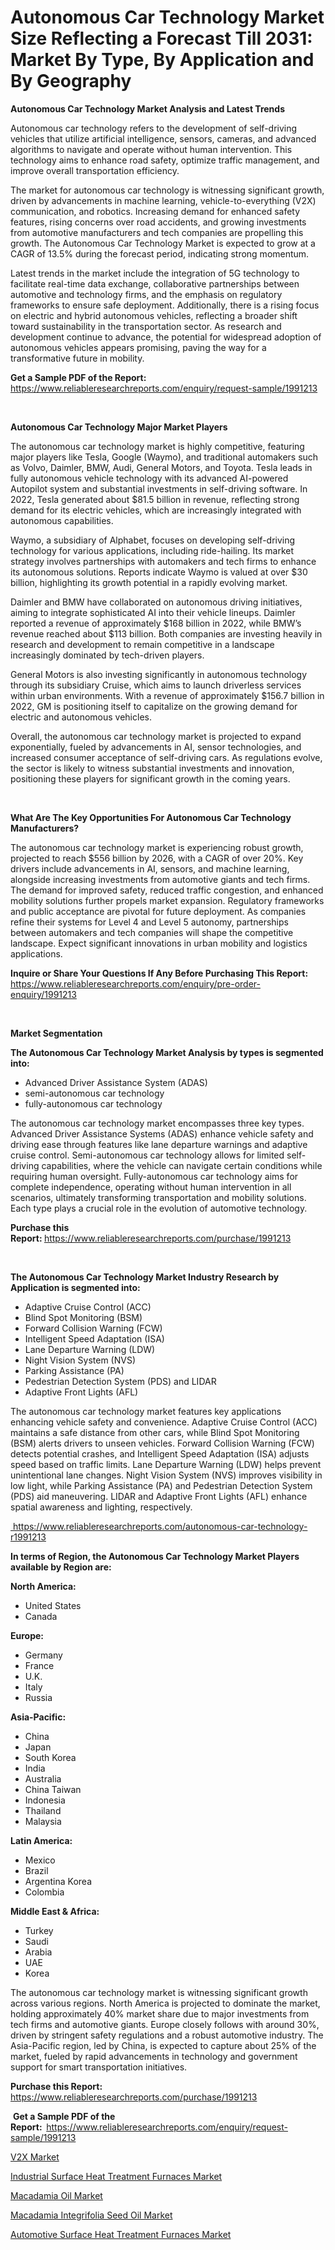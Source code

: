 <p><h1>Autonomous Car Technology Market Size Reflecting a Forecast Till 2031: Market By Type, By Application and By Geography</h1></p><p><strong>Autonomous Car Technology Market Analysis and Latest Trends</strong></p>
<p><p>Autonomous car technology refers to the development of self-driving vehicles that utilize artificial intelligence, sensors, cameras, and advanced algorithms to navigate and operate without human intervention. This technology aims to enhance road safety, optimize traffic management, and improve overall transportation efficiency.</p><p>The market for autonomous car technology is witnessing significant growth, driven by advancements in machine learning, vehicle-to-everything (V2X) communication, and robotics. Increasing demand for enhanced safety features, rising concerns over road accidents, and growing investments from automotive manufacturers and tech companies are propelling this growth. The Autonomous Car Technology Market is expected to grow at a CAGR of 13.5% during the forecast period, indicating strong momentum.</p><p>Latest trends in the market include the integration of 5G technology to facilitate real-time data exchange, collaborative partnerships between automotive and technology firms, and the emphasis on regulatory frameworks to ensure safe deployment. Additionally, there is a rising focus on electric and hybrid autonomous vehicles, reflecting a broader shift toward sustainability in the transportation sector. As research and development continue to advance, the potential for widespread adoption of autonomous vehicles appears promising, paving the way for a transformative future in mobility.</p></p>
<p><strong>Get a Sample PDF of the Report:&nbsp;</strong> <a href="https://www.reliableresearchreports.com/enquiry/request-sample/1991213?utm_campaign=38&utm_medium=2&utm_source=Github&utm_content=ia&utm_term=02112024&utm_id=autonomous-car-technology">https://www.reliableresearchreports.com/enquiry/request-sample/1991213</a></p>
<p>&nbsp;</p>
<p><strong>Autonomous Car Technology Major Market Players</strong></p>
<p><p>The autonomous car technology market is highly competitive, featuring major players like Tesla, Google (Waymo), and traditional automakers such as Volvo, Daimler, BMW, Audi, General Motors, and Toyota. Tesla leads in fully autonomous vehicle technology with its advanced AI-powered Autopilot system and substantial investments in self-driving software. In 2022, Tesla generated about $81.5 billion in revenue, reflecting strong demand for its electric vehicles, which are increasingly integrated with autonomous capabilities.</p><p>Waymo, a subsidiary of Alphabet, focuses on developing self-driving technology for various applications, including ride-hailing. Its market strategy involves partnerships with automakers and tech firms to enhance its autonomous solutions. Reports indicate Waymo is valued at over $30 billion, highlighting its growth potential in a rapidly evolving market.</p><p>Daimler and BMW have collaborated on autonomous driving initiatives, aiming to integrate sophisticated AI into their vehicle lineups. Daimler reported a revenue of approximately $168 billion in 2022, while BMW’s revenue reached about $113 billion. Both companies are investing heavily in research and development to remain competitive in a landscape increasingly dominated by tech-driven players.</p><p>General Motors is also investing significantly in autonomous technology through its subsidiary Cruise, which aims to launch driverless services within urban environments. With a revenue of approximately $156.7 billion in 2022, GM is positioning itself to capitalize on the growing demand for electric and autonomous vehicles.</p><p>Overall, the autonomous car technology market is projected to expand exponentially, fueled by advancements in AI, sensor technologies, and increased consumer acceptance of self-driving cars. As regulations evolve, the sector is likely to witness substantial investments and innovation, positioning these players for significant growth in the coming years.</p></p>
<p>&nbsp;</p>
<p><strong>What Are The Key Opportunities For Autonomous Car Technology Manufacturers?</strong></p>
<p><p>The autonomous car technology market is experiencing robust growth, projected to reach $556 billion by 2026, with a CAGR of over 20%. Key drivers include advancements in AI, sensors, and machine learning, alongside increasing investments from automotive giants and tech firms. The demand for improved safety, reduced traffic congestion, and enhanced mobility solutions further propels market expansion. Regulatory frameworks and public acceptance are pivotal for future deployment. As companies refine their systems for Level 4 and Level 5 autonomy, partnerships between automakers and tech companies will shape the competitive landscape. Expect significant innovations in urban mobility and logistics applications.</p></p>
<p><strong>Inquire or Share Your Questions If Any Before Purchasing This Report:</strong> <a href="https://www.reliableresearchreports.com/enquiry/pre-order-enquiry/1991213?utm_campaign=38&utm_medium=2&utm_source=Github&utm_content=ia&utm_term=02112024&utm_id=autonomous-car-technology">https://www.reliableresearchreports.com/enquiry/pre-order-enquiry/1991213</a></p>
<p>&nbsp;</p>
<p><strong>Market Segmentation</strong></p>
<p><strong>The Autonomous Car Technology Market Analysis by types is segmented into:</strong></p>
<p><ul><li>Advanced Driver Assistance System (ADAS)</li><li>semi-autonomous car technology</li><li>fully-autonomous car technology</li></ul></p>
<p><p>The autonomous car technology market encompasses three key types. Advanced Driver Assistance Systems (ADAS) enhance vehicle safety and driving ease through features like lane departure warnings and adaptive cruise control. Semi-autonomous car technology allows for limited self-driving capabilities, where the vehicle can navigate certain conditions while requiring human oversight. Fully-autonomous car technology aims for complete independence, operating without human intervention in all scenarios, ultimately transforming transportation and mobility solutions. Each type plays a crucial role in the evolution of automotive technology.</p></p>
<p><strong>Purchase this Report:&nbsp;</strong><a href="https://www.reliableresearchreports.com/purchase/1991213?utm_campaign=38&utm_medium=2&utm_source=Github&utm_content=ia&utm_term=02112024&utm_id=autonomous-car-technology">https://www.reliableresearchreports.com/purchase/1991213</a></p>
<p>&nbsp;</p>
<p><strong>The Autonomous Car Technology Market Industry Research by Application is segmented into:</strong></p>
<p><ul><li>Adaptive Cruise Control (ACC)</li><li>Blind Spot Monitoring (BSM)</li><li>Forward Collision Warning (FCW)</li><li>Intelligent Speed Adaptation (ISA)</li><li>Lane Departure Warning (LDW)</li><li>Night Vision System (NVS)</li><li>Parking Assistance (PA)</li><li>Pedestrian Detection System (PDS) and LIDAR</li><li>Adaptive Front Lights (AFL)</li></ul></p>
<p><p>The autonomous car technology market features key applications enhancing vehicle safety and convenience. Adaptive Cruise Control (ACC) maintains a safe distance from other cars, while Blind Spot Monitoring (BSM) alerts drivers to unseen vehicles. Forward Collision Warning (FCW) detects potential crashes, and Intelligent Speed Adaptation (ISA) adjusts speed based on traffic limits. Lane Departure Warning (LDW) helps prevent unintentional lane changes. Night Vision System (NVS) improves visibility in low light, while Parking Assistance (PA) and Pedestrian Detection System (PDS) aid maneuvering. LIDAR and Adaptive Front Lights (AFL) enhance spatial awareness and lighting, respectively.</p></p>
<p><a href="https://www.reliableresearchreports.com/autonomous-car-technology-r1991213?utm_campaign=38&utm_medium=2&utm_source=Github&utm_content=ia&utm_term=02112024&utm_id=autonomous-car-technology">&nbsp;https://www.reliableresearchreports.com/autonomous-car-technology-r1991213</a></p>
<p><strong>In terms of Region, the Autonomous Car Technology Market Players available by Region are:</strong></p>
<p>
    <p> <strong> North America: </strong>
        <ul>
            <li>United States</li>
            <li>Canada</li>
        </ul>
        </p> 
    <p> <strong> Europe: </strong>
        <ul>
            <li>Germany</li>
            <li>France</li>
            <li>U.K.</li>
            <li>Italy</li>
            <li>Russia</li>
        </ul>
        </p> 
    <p> <strong> Asia-Pacific: </strong>
        <ul>
            <li>China</li>
            <li>Japan</li>
            <li>South Korea</li>
            <li>India</li>
            <li>Australia</li>
            <li>China Taiwan</li>
            <li>Indonesia</li>
            <li>Thailand</li>
            <li>Malaysia</li>
        </ul>
        </p> 
    <p> <strong> Latin America: </strong>
        <ul>
            <li>Mexico</li>
            <li>Brazil</li>
            <li>Argentina Korea</li>
            <li>Colombia</li>
        </ul>
        </p> 
    <p> <strong> Middle East & Africa: </strong>
        <ul>
            <li>Turkey</li>
            <li>Saudi</li>
            <li>Arabia</li>
            <li>UAE</li>
            <li>Korea</li>
        </ul>
    </p>
    </p>
<p><p>The autonomous car technology market is witnessing significant growth across various regions. North America is projected to dominate the market, holding approximately 40% market share due to major investments from tech firms and automotive giants. Europe closely follows with around 30%, driven by stringent safety regulations and a robust automotive industry. The Asia-Pacific region, led by China, is expected to capture about 25% of the market, fueled by rapid advancements in technology and government support for smart transportation initiatives.</p></p>
<p><strong>Purchase this Report: </strong><a href="https://www.reliableresearchreports.com/purchase/1991213?utm_campaign=38&utm_medium=2&utm_source=Github&utm_content=ia&utm_term=02112024&utm_id=autonomous-car-technology">https://www.reliableresearchreports.com/purchase/1991213</a></p>
<p>&nbsp;<strong>Get a Sample PDF of the Report:&nbsp;&nbsp;</strong><a href="https://www.reliableresearchreports.com/enquiry/request-sample/1991213?utm_campaign=38&utm_medium=2&utm_source=Github&utm_content=ia&utm_term=02112024&utm_id=autonomous-car-technology">https://www.reliableresearchreports.com/enquiry/request-sample/1991213</a></p>
<p><strong></strong></p>
<p><p><a href="https://github.com/MegiMusaj575/Market-Research-Report-List-1/blob/main/v2x-market.md?utm_campaign=38&utm_medium=2&utm_source=Github&utm_content=ia&utm_term=02112024&utm_id=autonomous-car-technology">V2X Market</a></p><p><a href="https://issuu.com/reportprime-2/docs/industrial-surface-heat-treatment-f_eabd4f83814b93?utm_campaign=38&utm_medium=2&utm_source=Github&utm_content=ia&utm_term=02112024&utm_id=autonomous-car-technology">Industrial Surface Heat Treatment Furnaces Market</a></p><p><a href="https://www.linkedin.com/pulse/macadamia-oil-market-global-regional-analysis-focus-end-user-znr3f?utm_campaign=38&utm_medium=2&utm_source=Github&utm_content=ia&utm_term=02112024&utm_id=autonomous-car-technology">Macadamia Oil Market</a></p><p><a href="https://www.linkedin.com/pulse/global-macadamia-integrifolia-seed-oil-industry-research-xlmmf?utm_campaign=38&utm_medium=2&utm_source=Github&utm_content=ia&utm_term=02112024&utm_id=autonomous-car-technology">Macadamia Integrifolia Seed Oil Market</a></p><p><a href="https://issuu.com/reportprime-2/docs/automotive-surface-heat-treatment-f_d2300828eb520f?utm_campaign=38&utm_medium=2&utm_source=Github&utm_content=ia&utm_term=02112024&utm_id=autonomous-car-technology">Automotive Surface Heat Treatment Furnaces Market</a></p></p>